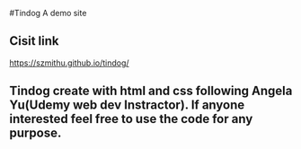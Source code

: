 
#Tindog A demo site 
## Cisit link
https://szmithu.github.io/tindog/
## Tindog create with html and css following Angela Yu(Udemy web dev Instractor). If anyone interested feel free to use the code for any purpose.  

